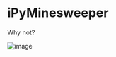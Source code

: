 # iPyMinesweeper
Why not?

![image](https://user-images.githubusercontent.com/48299585/185832498-d31134ab-e344-470b-b2f1-14c5c8848882.png)
